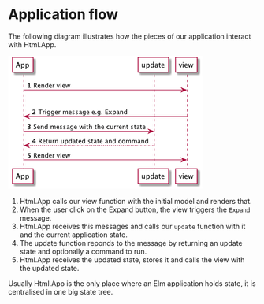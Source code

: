 # Application flow

The following diagram illustrates how the pieces of our application interact with Html.App.

![Flow](04-flow.png)

1. Html.App calls our view function with the initial model and renders that.
1. When the user click on the Expand button, the view triggers the `Expand` message.
1. Html.App receives this messages and calls our `update` function with it and the current application state.
1. The update function reponds to the message by returning an update state and optionally a command to run. 
1. Html.App receives the updated state, stores it and calls the view with the updated state.

Usually Html.App is the only place where an Elm application holds state, it is centralised in one big state tree.
